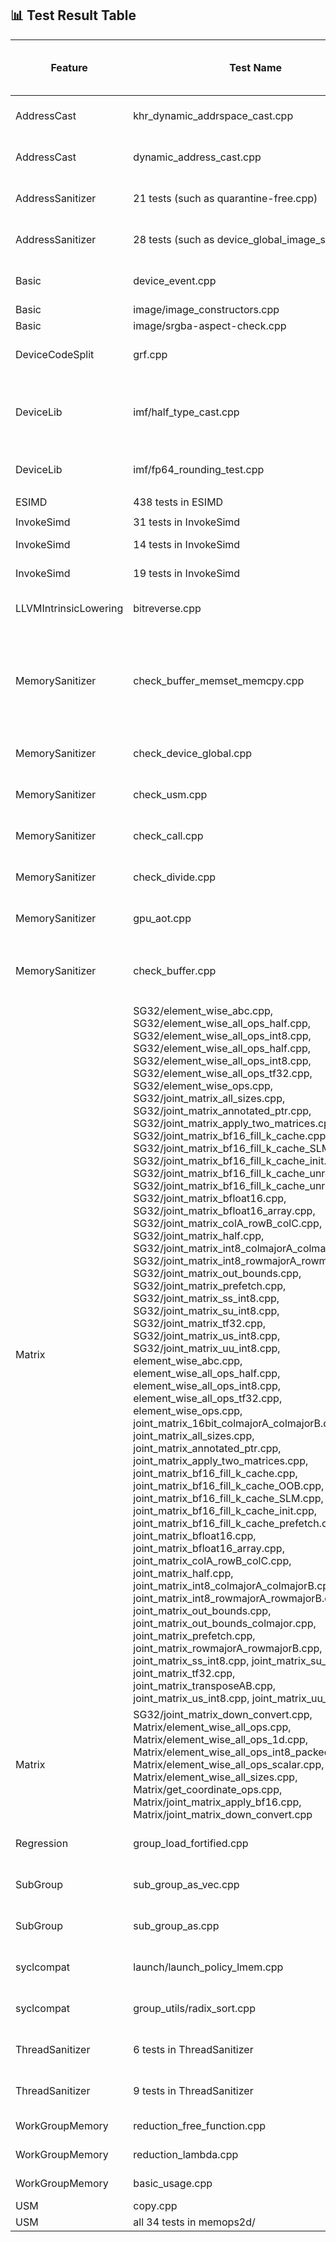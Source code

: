 ## 📊 Test Result Table

| Feature            | Test Name                                                                 | Status (SPIRV-LLVM-Translator) | Marked Status (SPIR-V Backend)              | Actual Status (SPIR-V Backend) | Test Error                    | Test Error Details |
|--------------------|---------------------------------------------------------------------------|--------------------------------|---------------------------------------------|--------------------------------|--------------------------------|-------------------|
| AddressCast        | khr_dynamic_addrspace_cast.cpp                                            | Pass                           | XFAIL (CMPLRLLVM-64705)                     | Fail                           | Program terminate abnormally   | ```error: command failed with exit status: 255``` |
| AddressCast        | dynamic_address_cast.cpp                                                  | Pass                           | XFAIL (CMPLRLLVM-64705)                     | Fail                           | Program terminate abnormally   | ```error: command failed with exit status: 255``` |
| AddressSanitizer   | 21 tests (such as quarantine-free.cpp)                                    | Pass                           | **Unsupported (CMPLRLLVM-64052)**           | **Pass**                       |                                |                   |
| AddressSanitizer   | 28 tests (such as device_global_image_scope.cpp)                          | Pass                           | Unsupported (CMPLRLLVM-64052)               | Fail                           | Detect memory leak             | ```[kernel] Private shadow memory out-of-bound (ptr: 0xff00fffffffb0050 -> 0xff010e7fff6fe483, sid: 0, base: 0xff00180001ccb820) ====ERROR: DeviceSanitizer: detected memory leaks of Device Global``` |
| Basic              | device_event.cpp                                                          | Pass                           | **Unsupported (CMPLRLLVM-64705)**           | **Pass**                       |                                |                   |
| Basic              | image/image_constructors.cpp                                              | Pass                           | **Unsupported**                             | **Pass**                       |                                |                   |
| Basic              | image/srgba-aspect-check.cpp                                              | Pass                           | **Unsupported**                             | **Pass**                       |                                |                   |
| DeviceCodeSplit    | grf.cpp                                                                   | Pass                           | **Unsupported (CMPLRLLVM-64705)**           | **Pass**                       |                                |                   |
| DeviceLib          | imf/half_type_cast.cpp                                                    | Pass                           | XFAIL (CMPLRLLVM-64705)                     | Fail                           | Assertion fail                 | ```half_type_cast.cpp.tmp1.out: /iusers/yixingzh/llvm/sycl/test-e2e/DeviceLib/imf/imf_utils.hpp:90: void test(sycl::queue &, std::initializer_list<InputTy>, std::initializer_list<OutputTy>, FuncTy, int) [InputTy = unsigned short, OutputTy = int, FuncTy = (lambda at /iusers/yixingzh/llvm/sycl/test-e2e/DeviceLib/imf/half_type_cast.cpp:40:10), EquTy = imf_utils_default_equ<int>]: Assertion `false' failed.``` |
| DeviceLib          | imf/fp64_rounding_test.cpp                                                | Pass                           | XFAIL (CMPLRLLVM-64705)                     | Fail                           | Undefined SPIR-V instruction   | ```error: undefined reference to `_Z17__spirv_IAddCarryll'  error: backend compiler failed build.``` |
| ESIMD              | 438 tests in ESIMD                                                        | Pass                           | Unsupported                             | Fail                           | Assertion fail                 | ```static llvm::LLT llvm::LLT::vector(llvm::ElementCount, llvm::LLT): Assertion `!EC.isScalar() && "invalid number of vector elements"' failed.``` |
| InvokeSimd         | 31 tests in InvokeSimd                                                    | Pass                           | **Unsupported**                             | **Pass**                       |                                |                   |
| InvokeSimd         | 14 tests in InvokeSimd                                                    | Pass                           | Unsupported                             | Fail                           | Undefined function             | ```Undefined function _Z33__regcall3____builtin_invoke_simdILb1EfPFNSt12experimental4simdIfNS0...``` |
| InvokeSimd         | 19 tests in InvokeSimd                                                    | Pass                           | Unsupported                             | Timed Out                      |                                |                   |                         |                                |                   |
| LLVMIntrinsicLowering | bitreverse.cpp                                                         | Pass                           | XFAIL (CMPLRLLVM-62187)                     | Fail                           | Conversion issue               | ```implicit conversion from 'int' to 'unsigned char __attribute__((ext_vector_type(2)))' (vector of 2 'unsigned char' values) changes value from 21845 to 85``` |
| MemorySanitizer    | check_buffer_memset_memcpy.cpp                                            | Pass                           | Unsupported (CMPLRLLVM-64052)               | Fail                           | `core dumped`                  | ```use-of-uninitialized-value use of size 8 at kernel <typeinfo name for check_memset(sycl::_V1::queue&)::{lambda(sycl::_V1::handler&)#2}::operator()(sycl::_V1::handler&) const::MyKernel1> LID(0, 0, 0) GID(0, 0, 0) #0 unsigned long sycl::_V1::accessor<int, 1, (sycl::_V1::access::mode)1026, (sycl::_V1::access::target)2014, (sycl::_V1::access::placeholder)0, sycl::_V1::ext::oneapi::accessor_property_list<>>::getLinearIndex<1>(sycl::_V1::id<1>) const /iusers/yixingzh/llvm/build/bin/../include/sycl/accessor.hpp:697 Aborted (core dumped)``` |
| MemorySanitizer    | check_device_global.cpp                                                   | Pass                           | Unsupported (CMPLRLLVM-64052)               | Fail                           | Memory out-of-bound            | ```[kernel] Private shadow memory out-of-bound(ptr: 0xff00fffffffb0058 -> 0xff01000002b43048, sid: 0, base: 0xff00f0000166d010)``` |
| MemorySanitizer    | check_usm.cpp                                                             | Pass                           | Unsupported (CMPLRLLVM-64052)               | Fail                           | Memory out-of-bound            | ```[[kernel] Private shadow memory out-of-bound(ptr: 0xff00fffffffe0000 -> 0xff010000027df7f0, sid: 0, base: 0xff00f00001000810)``` |
| MemorySanitizer    | check_call.cpp                                                            | Pass                           | Unsupported (CMPLRLLVM-64052)               | Fail                           | Memory out-of-bound            | ```[kernel] Private shadow memory out-of-bound(ptr: 0xff00fffffffe0000 -> 0xff010000033caff0, sid: 0, base: 0xff00f00000615010)``` |
| MemorySanitizer    | check_divide.cpp                                                          | Pass                           | Unsupported (CMPLRLLVM-64052)               | Fail                           | Memory out-of-bound            | ```[kernel] Private shadow memory out-of-bound(ptr: 0xff00fffffffe0004 -> 0xff0100000289bff4, sid: 0, base: 0xff00f00000544010)``` |
| MemorySanitizer    | gpu_aot.cpp                                                               | Pass                           | Unsupported (CMPLRLLVM-64052)               | Fail                           | Memory out-of-bound            | ```[kernel] Private shadow memory out-of-bound(ptr: 0xff00fffffffe0004 -> 0xff0100000289bff4, sid: 0, base: 0xff00f00000544010)``` |
| MemorySanitizer    | check_buffer.cpp                                                          | Pass                           | Unsupported (CMPLRLLVM-64052)               | Fail                           | `core dumped`                  | ```use of size 8 at kernel <typeinfo name for main::{lambda(sycl::_V1::handler&)#1}::operator()(sycl::_V1::handler&) const::MyKernel> LID(0, 0, 0) GID(0, 0, 0) #0 sycl::_V1::detail::array<1>::operator[](int) const /iusers/yixingzh/llvm/build/bin/../include/sycl/detail/array.hpp:73 Aborted (core dumped) ``` |
| Matrix             | 	SG32/element_wise_abc.cpp, SG32/element_wise_all_ops_half.cpp, SG32/element_wise_all_ops_int8.cpp, SG32/element_wise_all_ops_half.cpp, SG32/element_wise_all_ops_int8.cpp, SG32/element_wise_all_ops_tf32.cpp, SG32/element_wise_ops.cpp, SG32/joint_matrix_all_sizes.cpp, SG32/joint_matrix_annotated_ptr.cpp, SG32/joint_matrix_apply_two_matrices.cpp, SG32/joint_matrix_bf16_fill_k_cache.cpp, SG32/joint_matrix_bf16_fill_k_cache_SLM.cpp, SG32/joint_matrix_bf16_fill_k_cache_init.cpp, SG32/joint_matrix_bf16_fill_k_cache_unroll.cpp, SG32/joint_matrix_bf16_fill_k_cache_unroll_init.cpp, SG32/joint_matrix_bfloat16.cpp, SG32/joint_matrix_bfloat16_array.cpp, SG32/joint_matrix_colA_rowB_colC.cpp, SG32/joint_matrix_half.cpp, SG32/joint_matrix_int8_colmajorA_colmajorB.cpp, SG32/joint_matrix_int8_rowmajorA_rowmajorB.cpp, SG32/joint_matrix_out_bounds.cpp, SG32/joint_matrix_prefetch.cpp, SG32/joint_matrix_ss_int8.cpp, SG32/joint_matrix_su_int8.cpp, SG32/joint_matrix_tf32.cpp, SG32/joint_matrix_us_int8.cpp, SG32/joint_matrix_uu_int8.cpp, element_wise_abc.cpp, element_wise_all_ops_half.cpp, element_wise_all_ops_int8.cpp, element_wise_all_ops_tf32.cpp, element_wise_ops.cpp, joint_matrix_16bit_colmajorA_colmajorB.cpp, joint_matrix_all_sizes.cpp, joint_matrix_annotated_ptr.cpp, joint_matrix_apply_two_matrices.cpp, joint_matrix_bf16_fill_k_cache.cpp, joint_matrix_bf16_fill_k_cache_OOB.cpp, joint_matrix_bf16_fill_k_cache_SLM.cpp, joint_matrix_bf16_fill_k_cache_init.cpp, joint_matrix_bf16_fill_k_cache_prefetch.cpp, joint_matrix_bfloat16.cpp, joint_matrix_bfloat16_array.cpp, joint_matrix_colA_rowB_colC.cpp, joint_matrix_half.cpp, joint_matrix_int8_colmajorA_colmajorB.cpp, joint_matrix_int8_rowmajorA_rowmajorB.cpp, joint_matrix_out_bounds.cpp, joint_matrix_out_bounds_colmajor.cpp, joint_matrix_prefetch.cpp, joint_matrix_rowmajorA_rowmajorB.cpp, joint_matrix_ss_int8.cpp, joint_matrix_su_int8.cpp, joint_matrix_tf32.cpp, joint_matrix_transposeAB.cpp, joint_matrix_us_int8.cpp, joint_matrix_uu_int8.cpp                             | Pass                           | Unsupported (CMPLRLLVM-64705)               | Fail                           | Segmentation fault             | No other error message generated |
| Matrix             | SG32/joint_matrix_down_convert.cpp, Matrix/element_wise_all_ops.cpp, Matrix/element_wise_all_ops_1d.cpp, Matrix/element_wise_all_ops_int8_packed.cpp, Matrix/element_wise_all_ops_scalar.cpp, Matrix/element_wise_all_sizes.cpp, Matrix/get_coordinate_ops.cpp, Matrix/joint_matrix_apply_bf16.cpp, Matrix/joint_matrix_down_convert.cpp             | Pass                           | Unsupported (CMPLRLLVM-64705)               | Fail                           | Segmentation violation         | ```IGC: Internal Compiler Error: Segmentation violation``` |                            |                   |                              |                   |
| Regression         | group_load_fortified.cpp                                                  | Pass                           | **XFAIL (CMPLRLLVM-64705)**                 | **Pass**                       |                                |                   |
| SubGroup           | sub_group_as_vec.cpp                                                      | Pass                           | XFAIL (CMPLRLLVM-64705)                     | Fail                           | Result not matched             | ```Unexpected result [01,01] vs [01,00] error: command failed with exit status: 1``` |
| SubGroup           | sub_group_as.cpp                                                          | Pass                           | XFAIL (CMPLRLLVM-64705)                     | Fail                           | Result not matched             | ```Unexpected result 0101 vs 0100 error: command failed with exit status: 1``` |
| syclcompat         | launch/launch_policy_lmem.cpp                                             | Pass                           | **Unsupported (CMPLRLLVM-64705)**           | **Pass**                       |                                |                   |
| syclcompat         | group_utils/radix_sort.cpp                                                | Pass                           | Unsupported (Tracker: intel/llvm#17400)     | Fail                           | Test result incorrect          | ```test_sort failed -2116943464,-2113928704,-2113928704,-2113928704,-2144337914,-2113929196 ...... ``` |
| ThreadSanitizer    | 6 tests in ThreadSanitizer                                                | Pass                           | **Unsupported (CMPLRLLVM-6405)**            | **Pass**                       |                                |                   |
| ThreadSanitizer    | 9 tests in ThreadSanitizer                                                | Pass                           | Unsupported (CMPLRLLVM-6405)            | Fail                           | Out of device memory           | ```<SANITIZER>[ERROR]: Shadow memory reserved failed with size 0x820000000000: UR_RESULT_ERROR_OUT_OF_DEVICE_MEMORY``` |
| WorkGroupMemory    | reduction_free_function.cpp                                                | Pass                           | XFAIL                                       | Fail                           | Unimplemented OpCode           | ```UnimplementedOpCode: Unimplemented opcode 29``` |
| WorkGroupMemory    | reduction_lambda.cpp                                                      | Pass                           | XFAIL                                       | Fail                           | Unimplemented OpCode           | ```UnimplementedOpCode: Unimplemented opcode 29``` |
| WorkGroupMemory    | basic_usage.cpp                                                           | Pass                           | XFAIL                                       | Fail                           | Unimplemented OpCode           | ```UnimplementedOpCode: Unimplemented opcode 29``` |
| USM                | copy.cpp                                                                  | Pass                           | **Unsupported**                             | **Pass**                       |                                |                   |
| USM                | all 34 tests in memops2d/                                                 | Pass                           | **Unsupported**                             | **Pass**                       |                                |                   |
